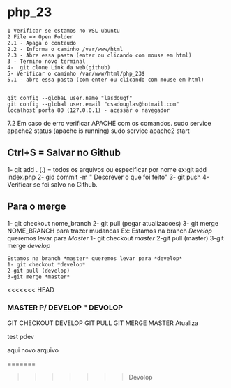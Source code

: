 # php_23
    1 Verificar se estamos no WSL-ubuntu 
    2 File => Open Folder
    2.1 - Apaga o conteudo
    2.2 - Informa o caminho /var/www/html
    2.3 - Abre essa pasta (enter ou clicando com mouse em html)
    3 - Termino novo terminal
    4-  git clone Link da web(github)
    5- Verificar o caminho /var/www/html/php_23$ 
    5.1 - abre essa pasta (com enter ou clicando com mouse em html)

    
    git config --globaL user.name "lasdougf"
    git config --global user.email "csadouglas@hotmail.com"
    localhost porta 80 (127.0.0.1) - acessar o navegador
7.2 Em caso de erro verificar APACHE com os comandos.
sudo service apache2 status (apache is running)
sudo service apache2 start


## Ctrl+S = Salvar no Github
1- git add . (.) = todos os arquivos ou especificar por nome ex:git add index.php
2- gid commit -m " Descrever o que foi feito"
3- git push
4- Verificar se foi salvo no Github.


## Para o merge

1- git checkout nome_branch
2- git pull (pegar atualizacoes)
3- git merge NOME_BRANCH para trazer mudancas
Ex:
    Estamos na branch *Develop* queremos levar para *Master*
    1- git checkout *master*
    2-git pull (master)
    3-git merge *develop*

    Estamos na branch *master* queremos levar para *develop*
    1- git checkout *develop*
    2-git pull (develop)
    3-git merge *master*


<<<<<<< HEAD





### MASTER P/ DEVELOP " DEVOLOP

GIT CHECKOUT DEVELOP 
GIT PULL
GIT MERGE MASTER
Atualiza 


test
pdev

aqui
novo arquivo


=======
>>>>>>> Devolop










